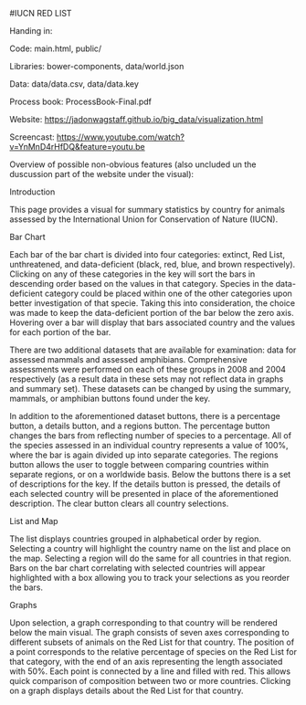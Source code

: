 #IUCN RED LIST

Handing in:

  Code: main.html, public/

  Libraries: bower-components, data/world.json

  Data: data/data.csv, data/data.key

  Process book: ProcessBook-Final.pdf

  Website: https://jadonwagstaff.github.io/big_data/visualization.html

  Screencast: https://www.youtube.com/watch?v=YnMnD4rHfDQ&feature=youtu.be



Overview of possible non-obvious features (also uncluded un the duscussion part of the website under the visual):

Introduction

This page provides a visual for summary statistics by country for animals assessed by the International Union for Conservation of Nature (IUCN).


Bar Chart

Each bar of the bar chart is divided into four categories: extinct, Red List, unthreatened, and data-deficient (black, red, blue, and brown respectively). Clicking on any of these categories in the key will sort the bars in descending order based on the values in that category. Species in the data-deficient category could be placed within one of the other categories upon better investigation of that specie. Taking this into consideration, the choice was made to keep the data-deficient portion of the bar below the zero axis. Hovering over a bar will display that bars associated country and the values for each portion of the bar.

There are two additional datasets that are available for examination: data for assessed mammals and assessed amphibians. Comprehensive assessments were performed on each of these groups in 2008 and 2004 respectively (as a result data in these sets may not reflect data in graphs and summary set). These datasets can be changed by using the summary, mammals, or amphibian buttons found under the key.

In addition to the aforementioned dataset buttons, there is a percentage button, a details button, and a regions button. The percentage button changes the bars from reflecting number of species to a percentage. All of the species assessed in an individual country represents a value of 100%, where the bar is again divided up into separate categories. The regions button allows the user to toggle between comparing countries within separate regions, or on a worldwide basis. Below the buttons there is a set of descriptions for the key. If the details button is pressed, the details of each selected country will be presented in place of the aforementioned description. The clear button clears all country selections.


List and Map

The list displays countries grouped in alphabetical order by region. Selecting a country will highlight the country name on the list and place on the map. Selecting a region will do the same for all countries in that region. Bars on the bar chart correlating with selected countries will appear highlighted with a box allowing you to track your selections as you reorder the bars.


Graphs

Upon selection, a graph corresponding to that country will be rendered below the main visual. The graph consists of seven axes corresponding to different subsets of animals on the Red List for that country. The position of a point corresponds to the relative percentage of species on the Red List for that category, with the end of an axis representing the length associated with 50%. Each point is connected by a line and filled with red. This allows quick comparison of composition between two or more countries. Clicking on a graph displays details about the Red List for that country.




